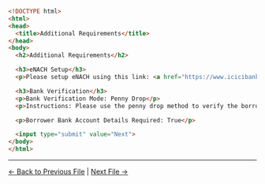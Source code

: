 ``` html
<!DOCTYPE html>
<html>
<head>
  <title>Additional Requirements</title>
</head>
<body>
  <h2>Additional Requirements</h2>

  <h3>eNACH Setup</h3>
  <p>Please setup eNACH using this link: <a href="https://www.icicibank.com/enach-setup" target="_blank">https://www.icicibank.com/enach-setup</a></p>

  <h3>Bank Verification</h3>
  <p>Bank Verification Mode: Penny Drop</p>
  <p>Instructions: Please use the penny drop method to verify the borrower's bank account.</p>

  <p>Borrower Bank Account Details Required: True</p>

  <input type="submit" value="Next">
</body>
</html>
```



---

<p align="center">

[← Back to Previous File](on_init_2.md) | [Next File →](init_3.md)

</p>

